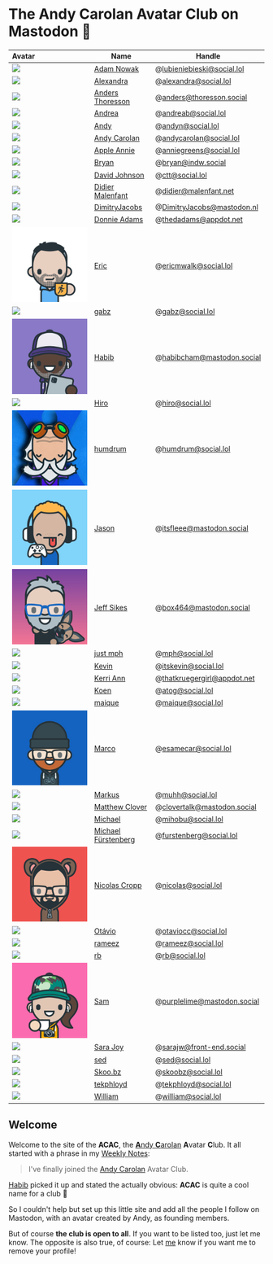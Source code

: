 # The Andy Carolan Avatar Club on Mastodon 🤘

| Avatar                    | Name                                                   | Handle                      |
| :------------------------ | ------------------------------------------------------ | --------------------------- |
| ![][lubieniebieski]       | [Adam Nowak](https://social.lol/@lubieniebieski)       | @lubieniebieski@social.lol  |
| ![][alexandra]            | [Alexandra](https://social.lol/@alexandra)             | @alexandra@social.lol       |
| ![][anders]               | [Anders Thoresson](https://thoresson.social/@anders)   | @anders@thoresson.social    |
| ![][andrea]               | [Andrea](https://social.lol/@andreab)                  | @andreab@social.lol         |
| ![][andyn]                | [Andy](https://social.lol/@andyn)                      | @andyn@social.lol           |
| ![][andycarolan]          | [Andy Carolan](https://social.lol/@andycarolan)        | @andycarolan@social.lol     |
| ![][anniegreens]          | [Apple Annie](https://social.lol/@anniegreens)         | @anniegreens@social.lol     |
| ![][bryan]                | [Bryan](https://indw.social/@bryan)                    | @bryan@indw.social          |
| ![][ctt]                  | [David Johnson](https://social.lol/@ctt)               | @ctt@social.lol             |
| ![][didier]               | [Didier Malenfant](https://malenfant.net/@didier)      | @didier@malenfant.net       |
| ![][dimitry]              | [DimitryJacobs](https://mastodon.nl/@DimitryJacobs)    | @DimitryJacobs@mastodon.nl  |
| ![][thedadams]            | [Donnie Adams](https://appdot.net/@thedadams)          | @thedadams@appdot.net       |
| ![](./pfp/ericmwalk.png)  | [Eric](https://social.lol/@ericmwalk)                  | @ericmwalk@social.lol       |
| ![][gabz]                 | [gabz](https://social.lol/@gabz)                       | @gabz@social.lol            |
| ![](./pfp/habib.png)      | [Habib](https://mastodon.social/@habibcham)            | @habibcham@mastodon.social  |
| ![][hiro]                 | [Hiro](https://social.lol/@hiro)                       | @hiro@social.lol            |
| ![](./pfp/humdrum.jpeg)   | [humdrum](https://social.lol/@humdrum)                 | @humdrum@social.lol         |
| ![](./pfp/itsfleee.png)   | [Jason](https://mastodon.social/@itsfleee)             | @itsfleee@mastodon.social   |
| ![](./pfp/box464.png)     | [Jeff Sikes](https://mastodon.social/@box464)          | @box464@mastodon.social     |
| ![][mph]                  | [just mph](https://social.lol/@mph)                    | @mph@social.lol             |
| ![][itskevin]             | [Kevin](https://social.lol/@itskevin)                  | @itskevin@social.lol        |
| ![][thatkruegergirl]      | [Kerri Ann](https://appdot.net/@thatkruegergirl)       | @thatkruegergirl@appdot.net |
| ![][atog]                 | [Koen](https://social.lol/@atog)                       | @atog@social.lol            |
| ![][maique]               | [maique](https://social.lol/@maique)                   | @maique@social.lol          |
| ![](./pfp/marco.jpg)      | [Marco](https://social.lol/@esamecar)                  | @esamecar@social.lol        |
| ![][muhh]                 | [Markus](https://social.lol/@muhh)                     | @muhh@social.lol            |
| ![][clovertalk]           | [Matthew Clover](https://mastodon.social/@clovertalk)  | @clovertalk@mastodon.social |
| ![][mihobu]               | [Michael](https://social.lol/@mihobu)                  | @mihobu@social.lol          |
| ![][furstenberg]          | [Michael Fürstenberg](https://social.lol/@furstenberg) | @furstenberg@social.lol     |
| ![](./pfp/nicolas.png)    | [Nicolas Cropp](https://social.lol/@nicolas)           | @nicolas@social.lol         |
| ![][otaviocc]             | [Otávio](https://social.lol/@otaviocc)                 | @otaviocc@social.lol        |
| ![][rameez]               | [rameez](https://social.lol/@rameez)                   | @rameez@social.lol          |
| ![][rb]                   | [rb](https://social.lol/@rb)                           | @rb@social.lol              |
| ![](./pfp/purplelime.png) | [Sam](https://mastodon.social/@purplelime)             | @purplelime@mastodon.social |
| ![][sara]                 | [Sara Joy](https://front-end.social/@sarajw)           | @sarajw@front-end.social    |
| ![][sed]                  | [sed](https://social.lol/@sed)                         | @sed@social.lol             |
| ![][skoobz]               | [Skoo.bz](https://social.lol/@skoobz)                  | @skoobz@social.lol          |
| ![][tekphloyd]            | [tekphloyd](https://social.lol/@tekphloyd)             | @tekphloyd@social.lol       |
| ![][william]              | [William](https://social.lol/@william)                 | @william@social.lol         |

## Welcome

Welcome to the site of the **ACAC**, the [**A**ndy **C**arolan](https://andycarolan.com/) **A**vatar **C**lub. It all started with a phrase in my [Weekly Notes](https://week.esamecar.net/24): 
 
> I've finally joined the [Andy Carolan](https://social.lol/@andycarolan) Avatar Club.

[Habib](https://social.lol/@habibcham@mastodon.social/110566879996115261) picked it up and stated the actually obvious: **ACAC** is quite a cool name for a club 🤣

So I couldn't help but set up this little site and add all the people I follow on Mastodon, with an avatar created by Andy, as founding members.

But of course **the club is open to all**. If you want to be listed too, just let me know. The opposite is also true, of course: Let [me](https://esamecar.omg.lol) know if you want me to remove your profile!

<a rel="me" href="https://mastodon.social/@acac"></a> <a rel="me" href="https://social.lol/@esamecar"></a>

[alexandra]: https://media.social.lol/accounts/avatars/109/779/067/294/172/527/original/43e9da0aa4cd309c.png
[anders]: https://thoresson.social/system/accounts/avatars/109/420/235/389/505/928/original/0af55d8e1e782345.png
[andrea]: https://media.social.lol/accounts/avatars/109/789/892/022/936/666/original/98dd82476fee7f09.png
[andycarolan]: https://media.social.lol/accounts/avatars/109/381/075/265/447/863/original/76a3984008dc86e2.png
[andyn]: https://media.social.lol/accounts/avatars/108/760/748/212/181/750/original/7470d96dcc3b94a7.jpeg
[anniegreens]: https://media.social.lol/accounts/avatars/109/736/944/131/488/938/original/72b3a053b5a0a03f.png
[atog]: https://media.social.lol/accounts/avatars/110/304/443/905/917/313/original/ef9009c2c2fd3449.jpeg
[bryan]: https://cdn.masto.host/indwsocial/accounts/avatars/110/580/266/792/374/965/original/cacea0c9aa7c0592.jpeg
[clovertalk]: https://files.mastodon.social/accounts/avatars/000/582/037/original/494e4b17bcb3c4b7.png
[ctt]: https://media.social.lol/accounts/avatars/108/954/321/125/740/129/original/84403a59e48405ed.png
[didier]: https://cdn.masto.host/mastodongamedevplace/accounts/avatars/109/380/881/617/106/122/original/c6a1d561428625e2.png
[dimitry]: https://mastodon.nl/system/accounts/avatars/000/023/790/original/b767c95008c80506.png
[furstenberg]: https://media.social.lol/accounts/avatars/109/292/070/545/845/589/original/78a6f3b0e8b70b91.png
[gabz]: https://media.social.lol/accounts/avatars/108/760/770/273/788/281/original/0c31f9998bf4ff3f.png
[hiro]: https://media.social.lol/accounts/avatars/110/313/991/960/773/003/original/b3b3aa06f42b9b13.png
[lubieniebieski]: https://media.social.lol/accounts/avatars/109/714/665/825/852/984/original/6dd6320467f84a9a.png
[itskevin]: https://media.social.lol/accounts/avatars/109/163/261/400/148/859/original/cc6096b6a12be5e2.jpg
[maique]: https://media.social.lol/accounts/avatars/108/742/788/282/960/217/original/5a4106ac88653a34.jpeg
[mihobu]: https://media.social.lol/accounts/avatars/109/619/824/930/798/742/original/c4be256d9cd6a6c8.png
[mph]: https://media.social.lol/accounts/avatars/109/195/238/432/596/200/original/23b4d47286c2a8f0.jpeg
[muhh]: https://media.social.lol/accounts/avatars/108/743/707/390/920/847/original/36a62d14e2c8c983.png
[otaviocc]: https://media.social.lol/accounts/avatars/109/580/944/375/344/260/original/d588e0adfce614d5.png
[rameez]: https://media.social.lol/accounts/avatars/109/795/733/310/539/902/original/484fc6637a855f4e.png 
[rb]: https://media.social.lol/accounts/avatars/109/183/893/220/853/776/original/f8afc7203b6084c9.png
[sara]: https://media.social.lol/accounts/avatars/109/601/657/094/469/488/original/26e99f5c9a4cb172.jpg
[skoobz]: https://media.social.lol/accounts/avatars/108/753/609/667/705/645/original/c29a5242c8b97f26.jpeg
[sed]: https://media.social.lol/accounts/avatars/109/641/934/728/090/653/original/c6818d1e5f1d8030.png
[tekphloyd]: https://media.social.lol/accounts/avatars/109/269/705/863/044/046/original/38f4d62242bdc29c.jpeg
[thedadams]: https://cdn.masto.host/appdotnet/accounts/avatars/109/545/713/229/607/245/original/1a71668eb91937f7.png
[thatkruegergirl]: https://cdn.masto.host/appdotnet/accounts/avatars/108/194/004/311/697/720/original/956074e0987c082e.png
[william]: https://media.social.lol/accounts/avatars/110/625/401/031/486/117/original/12e316ca2a55d237.png

